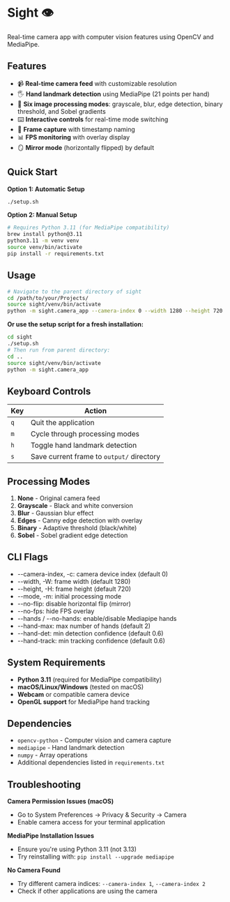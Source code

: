 # Sight 👁️

Real-time camera app with computer vision features using OpenCV and MediaPipe.

## Features

- 📹 **Real-time camera feed** with customizable resolution
- 🖐️ **Hand landmark detection** using MediaPipe (21 points per hand)
- 🎨 **Six image processing modes**: grayscale, blur, edge detection, binary threshold, and Sobel gradients
- ⌨️ **Interactive controls** for real-time mode switching
- 💾 **Frame capture** with timestamp naming
- 📊 **FPS monitoring** with overlay display
- 🪞 **Mirror mode** (horizontally flipped) by default

## Quick Start

**Option 1: Automatic Setup**
```bash
./setup.sh
```

**Option 2: Manual Setup**
```bash
# Requires Python 3.11 (for MediaPipe compatibility)
brew install python@3.11
python3.11 -m venv venv
source venv/bin/activate
pip install -r requirements.txt
```

## Usage

```bash
# Navigate to the parent directory of sight
cd /path/to/your/Projects/
source sight/venv/bin/activate
python -m sight.camera_app --camera-index 0 --width 1280 --height 720
```

**Or use the setup script for a fresh installation:**
```bash
cd sight
./setup.sh
# Then run from parent directory:
cd ..
source sight/venv/bin/activate
python -m sight.camera_app
```

## Keyboard Controls

| Key | Action |
|-----|--------|
| `q` | Quit the application |
| `m` | Cycle through processing modes |
| `h` | Toggle hand landmark detection |
| `s` | Save current frame to `output/` directory |

## Processing Modes

1. **None** - Original camera feed
2. **Grayscale** - Black and white conversion
3. **Blur** - Gaussian blur effect
4. **Edges** - Canny edge detection with overlay
5. **Binary** - Adaptive threshold (black/white)
6. **Sobel** - Sobel gradient edge detection

## CLI Flags

- --camera-index, -c: camera device index (default 0)
- --width, -W: frame width (default 1280)
- --height, -H: frame height (default 720)
- --mode, -m: initial processing mode
- --no-flip: disable horizontal flip (mirror)
- --no-fps: hide FPS overlay
- --hands / --no-hands: enable/disable Mediapipe hands
- --hand-max: max number of hands (default 2)
- --hand-det: min detection confidence (default 0.6)
- --hand-track: min tracking confidence (default 0.6)

## System Requirements

- **Python 3.11** (required for MediaPipe compatibility)
- **macOS/Linux/Windows** (tested on macOS)
- **Webcam** or compatible camera device
- **OpenGL support** for MediaPipe hand tracking

## Dependencies

- `opencv-python` - Computer vision and camera capture
- `mediapipe` - Hand landmark detection
- `numpy` - Array operations
- Additional dependencies listed in `requirements.txt`

## Troubleshooting

**Camera Permission Issues (macOS)**
- Go to System Preferences → Privacy & Security → Camera
- Enable camera access for your terminal application

**MediaPipe Installation Issues**
- Ensure you're using Python 3.11 (not 3.13)
- Try reinstalling with: `pip install --upgrade mediapipe`

**No Camera Found**
- Try different camera indices: `--camera-index 1`, `--camera-index 2`
- Check if other applications are using the camera
